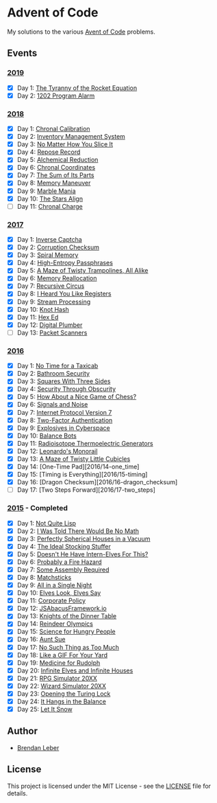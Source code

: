 # Advent of Code

My solutions to the various [Avent of Code](https://adventofcode.com/) problems.

## Events

### [2019](2019)

- [X] Day  1: [The Tyranny of the Rocket Equation](2019/01-tyranny_rocket)
- [X] Day  2: [1202 Program Alarm](2019/02-1202_program_alarm)

### [2018](2018)

- [X] Day  1: [Chronal Calibration](2018/01-chronal)
- [X] Day  2: [Inventory Management System](2018/02-inventory)
- [X] Day  3: [No Matter How You Slice It](2018/03-slices)
- [X] Day  4: [Repose Record](2018/04-repose)
- [X] Day  5: [Alchemical Reduction](2018/05-alchemical)
- [X] Day  6: [Chronal Coordinates](2018/06-chronal)
- [X] Day  7: [The Sum of Its Parts](2018/07-sumits)
- [X] Day  8: [Memory Maneuver](2018/08-memory)
- [X] Day  9: [Marble Mania](2018/09-marble)
- [X] Day 10: [The Stars Align](2018/10-stars)
- [ ] Day 11: [Chronal Charge](2018/11-charge)

### [2017](2017)

- [X] Day  1: [Inverse Captcha](2017/01-inverse_captcha)
- [X] Day  2: [Corruption Checksum](2017/02-corruption_checksum)
- [X] Day  3: [Spiral Memory](2017/03-spiral_memory)
- [X] Day  4: [High-Entropy Passphrases](2017/04-high-entropy_passphrase)
- [X] Day  5: [A Maze of Twisty Trampolines, All Alike](2017/05-a_maze)
- [X] Day  6: [Memory Reallocation](2017/06-memory_reallocation)
- [X] Day  7: [Recursive Circus](2017/07-recursive_circus)
- [X] Day  8: [I Heard You Like Registers](2017/08-i_heard_you_like_registers)
- [X] Day  9: [Stream Processing](2017/09-stream_processing)
- [X] Day 10: [Knot Hash](2017/10-knot_hash)
- [X] Day 11: [Hex Ed](2017/11-hex_ed)
- [X] Day 12: [Digital Plumber](2017/12-digital_plumber)
- [ ] Day 13: [Packet Scanners](2017/13-packet_scanners)

### [2016](2016)

- [X] Day  1: [No Time for a Taxicab](2016/01-no_time_for_a_taxicab)
- [X] Day  2: [Bathroom Security](2016/02-bathroom_security)
- [X] Day  3: [Squares With Three Sides](2016/03-squares_with_three_sides)
- [X] Day  4: [Security Through Obscurity](2016/04-security_through_obscurity)
- [X] Day  5: [How About a Nice Game of Chess?](2016/05-how_about_a_nice_game_of_chess)
- [X] Day  6: [Signals and Noise](2016/06-signals_and_noise)
- [X] Day  7: [Internet Protocol Version 7](2016/07-internet_protocol_version_7)
- [X] Day  8: [Two-Factor Authentication](2016/08-two_factor_authentication)
- [X] Day  9: [Explosives in Cyberspace](2016/09-explosives_in_cyberspace)
- [X] Day 10: [Balance Bots](2016/10-balance_bots)
- [X] Day 11: [Radioisotope Thermoelectric Generators](2016/11-radioisotope_thermoelectric_generators)
- [X] Day 12: [Leonardo's Monorail](2016/12-leonardos_monorail)
- [X] Day 13: [A Maze of Twisty Little Cubicles](2016/13-a_maze)
- [X] Day 14: [One-Time Pad][2016/14-one_time]
- [X] Day 15: [Timing is Everything][2016/15-timing]
- [X] Day 16: [Dragon Checksum][2016/16-dragon_checksum]
- [ ] Day 17: [Two Steps Forward][2016/17-two_steps]

### [2015](2015) - Completed

- [X] Day  1: [Not Quite Lisp](2015/01-not_quite_lisp)
- [X] Day  2: [I Was Told There Would Be No Math](2015/02-no_math)
- [X] Day  3: [Perfectly Spherical Houses in a Vacuum](2015/03-spherical_houses)
- [X] Day  4: [The Ideal Stocking Stuffer](2015/04-stocking_stuffer)
- [X] Day  5: [Doesn't He Have Intern-Elves For This?](2015/05-intern_elves)
- [X] Day  6: [Probably a Fire Hazard](2015/06-fire_hazard)
- [X] Day  7: [Some Assembly Required](2015/07-some_assembly)
- [X] Day  8: [Matchsticks](2015/08-matchsticks)
- [X] Day  9: [All in a Single Night](2015/09-single_night)
- [X] Day 10: [Elves Look, Elves Say](2015/10-look_and_say)
- [X] Day 11: [Corporate Policy](2015/11-policy)
- [X] Day 12: [JSAbacusFramework.io](2015/12-abacus)
- [X] Day 13: [Knights of the Dinner Table](2015/13-knights)
- [X] Day 14: [Reindeer Olympics](2015/14-reindeer)
- [X] Day 15: [Science for Hungry People](2015/15-science)
- [X] Day 16: [Aunt Sue](2015/16-aunt_sue)
- [X] Day 17: [No Such Thing as Too Much](2015/17-too_much)
- [X] Day 18: [Like a GIF For Your Yard](2015/18-like_a_gif)
- [X] Day 19: [Medicine for Rudolph](2015/19-rudolph)
- [X] Day 20: [Infinite Elves and Infinite Houses](2015/20-infinite)
- [X] Day 21: [RPG Simulator 20XX](2015/21-rpg_simulator)
- [X] Day 22: [Wizard Simulator 20XX](2015/22-wizard_simulator)
- [X] Day 23: [Opening the Turing Lock](2015/23-opening_lock)
- [X] Day 24: [It Hangs in the Balance](2015/24-it_hangs)
- [X] Day 25: [Let It Snow](2015/25-let_it_snow)

## Author

- [Brendan Leber](https://github.com/BrendanLeber)

## License

This project is licensed under the MIT License - see the [LICENSE](LICENSE)
file for details.
